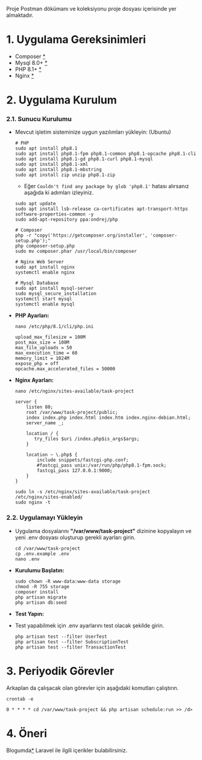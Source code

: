 Proje Postman dökümanı ve koleksiyonu proje dosyası içerisinde yer almaktadır.

# 1. Uygulama Gereksinimleri
- Composer [*](https://getcomposer.org/)
- Mysql 8.0+ [*](https://dev.mysql.com/downloads/mysql/8.0.26.html)
- PHP 8.1+ [*](https://www.php.net/releases/)
- Nginx [*](https://www.nginx.com/)

# 2. Uygulama Kurulum
### 2.1. Sunucu Kurulumu
- Mevcut işletim sisteminize uygun yazılımları yükleyin: (Ubuntu)
    ```
    # PHP
    sudo apt install php8.1
    sudo apt install php8.1-fpm php8.1-common php8.1-opcache php8.1-cli
    sudo apt install php8.1-gd php8.1-curl php8.1-mysql
    sudo apt install php8.1-xml
    sudo apt install php8.1-mbstring
    sudo apt install zip unzip php8.1-zip

    ```
    - Eğer `Couldn't find any package by glob 'php8.1'` hatası alırsanız aşağıda ki adımları izleyiniz.
    ````
    sudo apt update
    sudo apt install lsb-release ca-certificates apt-transport-https software-properties-common -y
    sudo add-apt-repository ppa:ondrej/php
    ````
    
    ```
    # Composer
    php -r "copy('https://getcomposer.org/installer', 'composer-setup.php');"
    php composer-setup.php 
    sudo mv composer.phar /usr/local/bin/composer
    
    # Nginx Web Server
    sudo apt install nginx
    systemctl enable nginx
    
    # Mysql Database
    sudo apt install mysql-server
    sudo mysql_secure_installation
    systemctl start mysql
    systemctl enable mysql

    ```
- __PHP Ayarları:__
    ```shell
    nano /etc/php/8.1/cli/php.ini
    ```
    ```
    upload_max_filesize = 100M
    post_max_size = 100M
    max_file_uploads = 50
    max_execution_time = 60
    memory_limit = 1024M
    expose_php = off
    opcache.max_accelerated_files = 50000
    ```

- __Nginx Ayarları:__
    ```
    nano /etc/nginx/sites-available/task-project
    ```
    ```
    server {
        listen 80;
        root /var/www/task-project/public;
        index index.php index.html index.htm index.nginx-debian.html;
        server_name _;

        location / {
           try_files $uri /index.php$is_args$args;
        }
    
        location ~ \.php$ {
            include snippets/fastcgi-php.conf;
            #fastcgi_pass unix:/var/run/php/php8.1-fpm.sock;
            fastcgi_pass 127.0.0.1:9000;
        }
    }
    ```
    ```
    sudo ln -s /etc/nginx/sites-available/task-project /etc/nginx/sites-enabled/
    sudo nginx -t
    ```
### 2.2. Uygulamayı Yükleyin
- Uygulama dosyalarını __"/var/www/task-project"__ dizinine kopyalayın ve yeni .env dosyası oluşturup gerekli ayarları girin.
    ```shell
    cd /var/www/task-project
    cp .env.example .env
    nano .env
    ```

- **Kurulumu Başlatın:**
    ```shell
    sudo chown -R www-data:www-data storage
    chmod -R 755 storage
    composer install
    php artisan migrate
    php artisan db:seed
    ```

- **Test Yapın:**
- Test yapabilmek için .env ayarlarını test olacak şekilde girin.
    ```shell
    php artisan test --filter UserTest
    php artisan test --filter SubscriptionTest
    php artisan test --filter TransactionTest
    ```
# 3. Periyodik Görevler
Arkaplan da çalışacak olan görevler için aşağıdaki komutları çalıştırın.
  ```shell
  crontab -e
  ```
  ```
  0 * * * * cd /var/www/task-project && php artisan schedule:run >> /d>
  ```

# 4. Öneri
Blogumda[*](https://tayfunguler.org/blog) Laravel ile ilgili içerikler bulabilirsiniz.
